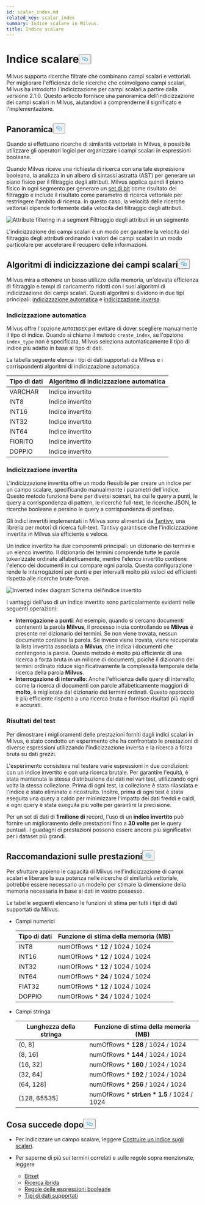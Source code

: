 ```yaml
---
id: scalar_index.md
related_key: scalar_index
summary: Indice scalare in Milvus.
title: Indice scalare
---
```

<h1 id="Scalar-Index" class="common-anchor-header">Indice scalare<button data-href="#Scalar-Index" class="anchor-icon" translate="no">
      <svg translate="no"
        aria-hidden="true"
        focusable="false"
        height="20"
        version="1.1"
        viewBox="0 0 16 16"
        width="16"
      >
        <path
          fill="#0092E4"
          fill-rule="evenodd"
          d="M4 9h1v1H4c-1.5 0-3-1.69-3-3.5S2.55 3 4 3h4c1.45 0 3 1.69 3 3.5 0 1.41-.91 2.72-2 3.25V8.59c.58-.45 1-1.27 1-2.09C10 5.22 8.98 4 8 4H4c-.98 0-2 1.22-2 2.5S3 9 4 9zm9-3h-1v1h1c1 0 2 1.22 2 2.5S13.98 12 13 12H9c-.98 0-2-1.22-2-2.5 0-.83.42-1.64 1-2.09V6.25c-1.09.53-2 1.84-2 3.25C6 11.31 7.55 13 9 13h4c1.45 0 3-1.69 3-3.5S14.5 6 13 6z"
        ></path>
      </svg>
    </button></h1><p>Milvus supporta ricerche filtrate che combinano campi scalari e vettoriali. Per migliorare l'efficienza delle ricerche che coinvolgono campi scalari, Milvus ha introdotto l'indicizzazione per campi scalari a partire dalla versione 2.1.0. Questo articolo fornisce una panoramica dell'indicizzazione dei campi scalari in Milvus, aiutandovi a comprenderne il significato e l'implementazione.</p>
<h2 id="Overview" class="common-anchor-header">Panoramica<button data-href="#Overview" class="anchor-icon" translate="no">
      <svg translate="no"
        aria-hidden="true"
        focusable="false"
        height="20"
        version="1.1"
        viewBox="0 0 16 16"
        width="16"
      >
        <path
          fill="#0092E4"
          fill-rule="evenodd"
          d="M4 9h1v1H4c-1.5 0-3-1.69-3-3.5S2.55 3 4 3h4c1.45 0 3 1.69 3 3.5 0 1.41-.91 2.72-2 3.25V8.59c.58-.45 1-1.27 1-2.09C10 5.22 8.98 4 8 4H4c-.98 0-2 1.22-2 2.5S3 9 4 9zm9-3h-1v1h1c1 0 2 1.22 2 2.5S13.98 12 13 12H9c-.98 0-2-1.22-2-2.5 0-.83.42-1.64 1-2.09V6.25c-1.09.53-2 1.84-2 3.25C6 11.31 7.55 13 9 13h4c1.45 0 3-1.69 3-3.5S14.5 6 13 6z"
        ></path>
      </svg>
    </button></h2><p>Quando si effettuano ricerche di similarità vettoriale in Milvus, è possibile utilizzare gli operatori logici per organizzare i campi scalari in espressioni booleane.</p>
<p>Quando Milvus riceve una richiesta di ricerca con una tale espressione booleana, la analizza in un albero di sintassi astratta (AST) per generare un piano fisico per il filtraggio degli attributi. Milvus applica quindi il piano fisico in ogni segmento per generare un <a href="/docs/it/bitset.md">set di bit</a> come risultato del filtraggio e include il risultato come parametro di ricerca vettoriale per restringere l'ambito di ricerca. In questo caso, la velocità delle ricerche vettoriali dipende fortemente dalla velocità del filtraggio degli attributi.</p>
<p>
  
   <span class="img-wrapper"> <img translate="no" src="/docs/v2.6.x/assets/scalar_index.png" alt="Attribute filtering in a segment" class="doc-image" id="attribute-filtering-in-a-segment" />
   </span> <span class="img-wrapper"> <span>Filtraggio degli attributi in un segmento</span> </span></p>
<p>L'indicizzazione dei campi scalari è un modo per garantire la velocità del filtraggio degli attributi ordinando i valori dei campi scalari in un modo particolare per accelerare il recupero delle informazioni.</p>
<h2 id="Scalar-field-indexing-algorithms" class="common-anchor-header">Algoritmi di indicizzazione dei campi scalari<button data-href="#Scalar-field-indexing-algorithms" class="anchor-icon" translate="no">
      <svg translate="no"
        aria-hidden="true"
        focusable="false"
        height="20"
        version="1.1"
        viewBox="0 0 16 16"
        width="16"
      >
        <path
          fill="#0092E4"
          fill-rule="evenodd"
          d="M4 9h1v1H4c-1.5 0-3-1.69-3-3.5S2.55 3 4 3h4c1.45 0 3 1.69 3 3.5 0 1.41-.91 2.72-2 3.25V8.59c.58-.45 1-1.27 1-2.09C10 5.22 8.98 4 8 4H4c-.98 0-2 1.22-2 2.5S3 9 4 9zm9-3h-1v1h1c1 0 2 1.22 2 2.5S13.98 12 13 12H9c-.98 0-2-1.22-2-2.5 0-.83.42-1.64 1-2.09V6.25c-1.09.53-2 1.84-2 3.25C6 11.31 7.55 13 9 13h4c1.45 0 3-1.69 3-3.5S14.5 6 13 6z"
        ></path>
      </svg>
    </button></h2><p>Milvus mira a ottenere un basso utilizzo della memoria, un'elevata efficienza di filtraggio e tempi di caricamento ridotti con i suoi algoritmi di indicizzazione dei campi scalari. Questi algoritmi si dividono in due tipi principali: <a href="#auto-indexing">indicizzazione automatica</a> e <a href="#inverted-indexing">indicizzazione inversa</a>.</p>
<h3 id="Auto-indexing" class="common-anchor-header">Indicizzazione automatica</h3><p>Milvus offre l'opzione <code translate="no">AUTOINDEX</code> per evitare di dover scegliere manualmente il tipo di indice. Quando si chiama il metodo <code translate="no">create_index</code>, se l'opzione <code translate="no">index_type</code> non è specificata, Milvus seleziona automaticamente il tipo di indice più adatto in base al tipo di dati.</p>
<p>La tabella seguente elenca i tipi di dati supportati da Milvus e i corrispondenti algoritmi di indicizzazione automatica.</p>
<table>
<thead>
<tr><th>Tipo di dati</th><th>Algoritmo di indicizzazione automatica</th></tr>
</thead>
<tbody>
<tr><td>VARCHAR</td><td>Indice invertito</td></tr>
<tr><td>INT8</td><td>Indice invertito</td></tr>
<tr><td>INT16</td><td>Indice invertito</td></tr>
<tr><td>INT32</td><td>Indice invertito</td></tr>
<tr><td>INT64</td><td>Indice invertito</td></tr>
<tr><td>FIORITO</td><td>Indice invertito</td></tr>
<tr><td>DOPPIO</td><td>Indice invertito</td></tr>
</tbody>
</table>
<h3 id="Inverted-indexing" class="common-anchor-header">Indicizzazione invertita</h3><p>L'indicizzazione invertita offre un modo flessibile per creare un indice per un campo scalare, specificando manualmente i parametri dell'indice. Questo metodo funziona bene per diversi scenari, tra cui le query a punti, le query a corrispondenza di pattern, le ricerche full-text, le ricerche JSON, le ricerche booleane e persino le query a corrispondenza di prefisso.</p>
<p>Gli indici invertiti implementati in Milvus sono alimentati da <a href="https://github.com/quickwit-oss/tantivy">Tantivy</a>, una libreria per motori di ricerca full-text. Tantivy garantisce che l'indicizzazione invertita in Milvus sia efficiente e veloce.</p>
<p>Un indice invertito ha due componenti principali: un dizionario dei termini e un elenco invertito. Il dizionario dei termini comprende tutte le parole tokenizzate ordinate alfabeticamente, mentre l'elenco invertito contiene l'elenco dei documenti in cui compare ogni parola. Questa configurazione rende le interrogazioni per punti e per intervalli molto più veloci ed efficienti rispetto alle ricerche brute-force.</p>
<p>
  
   <span class="img-wrapper"> <img translate="no" src="/docs/v2.6.x/assets/scalar_index_inverted.png" alt="Inverted index diagram" class="doc-image" id="inverted-index-diagram" />
   </span> <span class="img-wrapper"> <span>Schema dell'indice invertito</span> </span></p>
<p>I vantaggi dell'uso di un indice invertito sono particolarmente evidenti nelle seguenti operazioni:</p>
<ul>
<li><strong>Interrogazione a punti</strong>: Ad esempio, quando si cercano documenti contenenti la parola <strong>Milvus</strong>, il processo inizia controllando se <strong>Milvus</strong> è presente nel dizionario dei termini. Se non viene trovata, nessun documento contiene la parola. Se invece viene trovata, viene recuperata la lista invertita associata a <strong>Milvus</strong>, che indica i documenti che contengono la parola. Questo metodo è molto più efficiente di una ricerca a forza bruta in un milione di documenti, poiché il dizionario dei termini ordinato riduce significativamente la complessità temporale della ricerca della parola <strong>Milvus</strong>.</li>
<li><strong>Interrogazione di intervallo</strong>: Anche l'efficienza delle query di intervallo, come la ricerca di documenti con parole alfabeticamente maggiori di <strong>molto</strong>, è migliorata dal dizionario dei termini ordinati. Questo approccio è più efficiente rispetto a una ricerca bruta e fornisce risultati più rapidi e accurati.</li>
</ul>
<h3 id="Test-results" class="common-anchor-header">Risultati del test</h3><p>Per dimostrare i miglioramenti delle prestazioni forniti dagli indici scalari in Milvus, è stato condotto un esperimento che ha confrontato le prestazioni di diverse espressioni utilizzando l'indicizzazione inversa e la ricerca a forza bruta su dati grezzi.</p>
<p>L'esperimento consisteva nel testare varie espressioni in due condizioni: con un indice invertito e con una ricerca brutale. Per garantire l'equità, è stata mantenuta la stessa distribuzione dei dati nei vari test, utilizzando ogni volta la stessa collezione. Prima di ogni test, la collezione è stata rilasciata e l'indice è stato eliminato e ricostruito. Inoltre, prima di ogni test è stata eseguita una query a caldo per minimizzare l'impatto dei dati freddi e caldi, e ogni query è stata eseguita più volte per garantire la precisione.</p>
<p>Per un set di dati di <strong>1 milione di</strong> record, l'uso di un <strong>indice invertito</strong> può fornire un miglioramento delle prestazioni fino a <strong>30 volte</strong> per le query puntuali. I guadagni di prestazioni possono essere ancora più significativi per i dataset più grandi.</p>
<h2 id="Performance-recommandations" class="common-anchor-header">Raccomandazioni sulle prestazioni<button data-href="#Performance-recommandations" class="anchor-icon" translate="no">
      <svg translate="no"
        aria-hidden="true"
        focusable="false"
        height="20"
        version="1.1"
        viewBox="0 0 16 16"
        width="16"
      >
        <path
          fill="#0092E4"
          fill-rule="evenodd"
          d="M4 9h1v1H4c-1.5 0-3-1.69-3-3.5S2.55 3 4 3h4c1.45 0 3 1.69 3 3.5 0 1.41-.91 2.72-2 3.25V8.59c.58-.45 1-1.27 1-2.09C10 5.22 8.98 4 8 4H4c-.98 0-2 1.22-2 2.5S3 9 4 9zm9-3h-1v1h1c1 0 2 1.22 2 2.5S13.98 12 13 12H9c-.98 0-2-1.22-2-2.5 0-.83.42-1.64 1-2.09V6.25c-1.09.53-2 1.84-2 3.25C6 11.31 7.55 13 9 13h4c1.45 0 3-1.69 3-3.5S14.5 6 13 6z"
        ></path>
      </svg>
    </button></h2><p>Per sfruttare appieno le capacità di Milvus nell'indicizzazione di campi scalari e liberare la sua potenza nelle ricerche di similarità vettoriale, potrebbe essere necessario un modello per stimare la dimensione della memoria necessaria in base ai dati in vostro possesso.</p>
<p>Le tabelle seguenti elencano le funzioni di stima per tutti i tipi di dati supportati da Milvus.</p>
<ul>
<li><p>Campi numerici</p>
<table>
<thead>
<tr><th>Tipo di dati</th><th>Funzione di stima della memoria (MB)</th></tr>
</thead>
<tbody>
<tr><td>INT8</td><td>numOfRows * <strong>12</strong> / 1024 / 1024</td></tr>
<tr><td>INT16</td><td>numOfRows * <strong>12</strong> / 1024 / 1024</td></tr>
<tr><td>INT32</td><td>numOfRows * <strong>12</strong> / 1024 / 1024</td></tr>
<tr><td>INT64</td><td>numOfRows * <strong>24</strong> / 1024 / 1024</td></tr>
<tr><td>FIAT32</td><td>numOfRows * <strong>12</strong> / 1024 / 1024</td></tr>
<tr><td>DOPPIO</td><td>numOfRows * <strong>24</strong> / 1024 / 1024</td></tr>
</tbody>
</table>
</li>
<li><p>Campi stringa</p>
<table>
<thead>
<tr><th>Lunghezza della stringa</th><th>Funzione di stima della memoria (MB)</th></tr>
</thead>
<tbody>
<tr><td>(0, 8]</td><td>numOfRows * <strong>128</strong> / 1024 / 1024</td></tr>
<tr><td>(8, 16]</td><td>numOfRows * <strong>144</strong> / 1024 / 1024</td></tr>
<tr><td>(16, 32]</td><td>numOfRows * <strong>160</strong> / 1024 / 1024</td></tr>
<tr><td>(32, 64]</td><td>numOfRows * <strong>192</strong> / 1024 / 1024</td></tr>
<tr><td>(64, 128]</td><td>numOfRows * <strong>256</strong> / 1024 / 1024</td></tr>
<tr><td>(128, 65535]</td><td>numOfRows * <strong>strLen * 1.5</strong> / 1024 / 1024</td></tr>
</tbody>
</table>
</li>
</ul>
<h2 id="Whats-next" class="common-anchor-header">Cosa succede dopo<button data-href="#Whats-next" class="anchor-icon" translate="no">
      <svg translate="no"
        aria-hidden="true"
        focusable="false"
        height="20"
        version="1.1"
        viewBox="0 0 16 16"
        width="16"
      >
        <path
          fill="#0092E4"
          fill-rule="evenodd"
          d="M4 9h1v1H4c-1.5 0-3-1.69-3-3.5S2.55 3 4 3h4c1.45 0 3 1.69 3 3.5 0 1.41-.91 2.72-2 3.25V8.59c.58-.45 1-1.27 1-2.09C10 5.22 8.98 4 8 4H4c-.98 0-2 1.22-2 2.5S3 9 4 9zm9-3h-1v1h1c1 0 2 1.22 2 2.5S13.98 12 13 12H9c-.98 0-2-1.22-2-2.5 0-.83.42-1.64 1-2.09V6.25c-1.09.53-2 1.84-2 3.25C6 11.31 7.55 13 9 13h4c1.45 0 3-1.69 3-3.5S14.5 6 13 6z"
        ></path>
      </svg>
    </button></h2><ul>
<li><p>Per indicizzare un campo scalare, leggere <a href="/docs/it/index-scalar-fields.md">Costruire un indice sugli scalari</a>.</p></li>
<li><p>Per saperne di più sui termini correlati e sulle regole sopra menzionate, leggere</p>
<ul>
<li><a href="/docs/it/bitset.md">Bitset</a></li>
<li><a href="/docs/it/multi-vector-search.md">Ricerca ibrida</a></li>
<li><a href="/docs/it/boolean.md">Regole delle espressioni booleane</a></li>
<li><a href="/docs/it/schema.md#Supported-data-type">Tipi di dati supportati</a></li>
</ul></li>
</ul>
